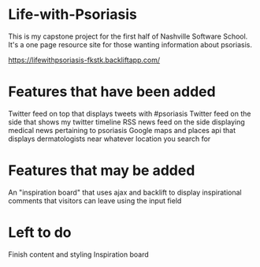 Life-with-Psoriasis
===================

This is my capstone project for the first half of Nashville Software School. It's a one page resource site for those wanting information about psoriasis.

https://lifewithpsoriasis-fkstk.backliftapp.com/

Features that have been added
===================

Twitter feed on top that displays tweets with #psoriasis
Twitter feed on the side that shows my twitter timeline
RSS news feed on the side displaying medical news pertaining to psoriasis
Google maps and places api that displays dermatologists near whatever location you search for

Features that may be added
====================

An "inspiration board" that uses ajax and backlift to display inspirational comments that visitors can leave using the input field

Left to do
==========

Finish content and styling
Inspiration board
